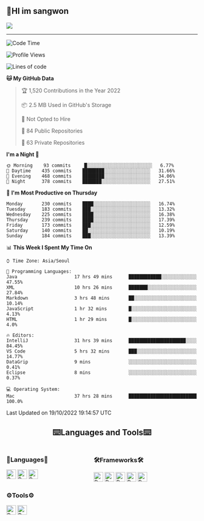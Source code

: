 ## 🤸HI im sangwon

<img src="https://github-profile-summary-cards.vercel.app/api/cards/profile-details?username=nowgnas&theme=dracula" />

<!-- <a href="#">
  <img src="https://github-readme-stats.vercel.app/api?username=nowgnas&theme=calm&show_icons=true" height='200px'>
</a><br>
<a href="#">
  <img src="https://github-readme-stats.vercel.app/api/top-langs/?username=nowgnas&theme=calm&exclude_repo=Jagi,assignment&layout=compact" height='200px'>
  <img src='http://mazassumnida.wtf/api/v2/generate_badge?boj=leo503801' height='200px'>
</a> -->

<hr>

<!--START_SECTION:waka-->
![Code Time](http://img.shields.io/badge/Code%20Time-2%2C699%20hrs%2024%20mins-blue)

![Profile Views](http://img.shields.io/badge/Profile%20Views-0-blue)

![Lines of code](https://img.shields.io/badge/From%20Hello%20World%20I%27ve%20Written-2%20Million%20lines%20of%20code-blue)

**🐱 My GitHub Data** 

> 🏆 1,520 Contributions in the Year 2022
 > 
> 📦 2.5 MB Used in GitHub's Storage 
 > 
> 🚫 Not Opted to Hire
 > 
> 📜 84 Public Repositories 
 > 
> 🔑 63 Private Repositories  
 > 
**I'm a Night 🦉** 

```text
🌞 Morning    93 commits     █░░░░░░░░░░░░░░░░░░░░░░░░   6.77% 
🌆 Daytime    435 commits    ████████░░░░░░░░░░░░░░░░░   31.66% 
🌃 Evening    468 commits    ████████░░░░░░░░░░░░░░░░░   34.06% 
🌙 Night      378 commits    ███████░░░░░░░░░░░░░░░░░░   27.51%

```
📅 **I'm Most Productive on Thursday** 

```text
Monday       230 commits    ████░░░░░░░░░░░░░░░░░░░░░   16.74% 
Tuesday      183 commits    ███░░░░░░░░░░░░░░░░░░░░░░   13.32% 
Wednesday    225 commits    ████░░░░░░░░░░░░░░░░░░░░░   16.38% 
Thursday     239 commits    ████░░░░░░░░░░░░░░░░░░░░░   17.39% 
Friday       173 commits    ███░░░░░░░░░░░░░░░░░░░░░░   12.59% 
Saturday     140 commits    ██░░░░░░░░░░░░░░░░░░░░░░░   10.19% 
Sunday       184 commits    ███░░░░░░░░░░░░░░░░░░░░░░   13.39%

```


📊 **This Week I Spent My Time On** 

```text
⌚︎ Time Zone: Asia/Seoul

💬 Programming Languages: 
Java                     17 hrs 49 mins      ████████████░░░░░░░░░░░░░   47.55% 
XML                      10 hrs 26 mins      ███████░░░░░░░░░░░░░░░░░░   27.84% 
Markdown                 3 hrs 48 mins       ██░░░░░░░░░░░░░░░░░░░░░░░   10.14% 
JavaScript               1 hr 32 mins        █░░░░░░░░░░░░░░░░░░░░░░░░   4.13% 
HTML                     1 hr 29 mins        █░░░░░░░░░░░░░░░░░░░░░░░░   4.0%

🔥 Editors: 
IntelliJ                 31 hrs 39 mins      █████████████████████░░░░   84.45% 
VS Code                  5 hrs 32 mins       ███░░░░░░░░░░░░░░░░░░░░░░   14.77% 
DataGrip                 9 mins              ░░░░░░░░░░░░░░░░░░░░░░░░░   0.41% 
Eclipse                  8 mins              ░░░░░░░░░░░░░░░░░░░░░░░░░   0.37%

💻 Operating System: 
Mac                      37 hrs 28 mins      █████████████████████████   100.0%

```


 Last Updated on 19/10/2022 19:14:57 UTC
<!--END_SECTION:waka-->

<!-- <div align="center">
  <h2>⌨️Languages and Tools⌨️</h2>
  <div align=flex>
    <img height="25px" src="https://img.shields.io/badge/Python-3776AB?style=flat&amp;logo=Python&amp;logoColor=white" alt="Python Badge">
    <img height="25px" src="https://img.shields.io/badge/Javascript-F7DF1E?style=flat&amp;logo=Javascript&amp;logoColor=white" alt="Python Badge">
  </div>

  <div>
  <img height="25px" src="https://img.shields.io/badge/Express-000000?style=flat&amp;logo=Express&amp;logoColor=white" alt="Python Badge">
  <img height="25px" src="https://img.shields.io/badge/Node js-339933?style=flat&amp;logo=Node.js&amp;logoColor=white" alt="Python Badge">
  <img height="25px" src="https://img.shields.io/badge/MongoDB-47A248?style=flat&amp;logo=MongoDB&amp;logoColor=white" alt="Python Badge">
  <img height="25px" src="https://img.shields.io/badge/React-61DAFB?style=flat&amp;logo=React&amp;logoColor=white" alt="Python Badge">
   <img height="25px" src="https://img.shields.io/badge/TensorFlow-FF6F00?style=flat&amp;logo=TensorFlow&amp;logoColor=white" alt="Python Badge">
  </div>
  <div>
  <img height="25px" src="https://img.shields.io/badge/Visual Studio Code-007ACC?style=flat&amp;logo=Visual Studio Code&amp;logoColor=white" alt="Python Badge">
  <img height="25px" src="https://img.shields.io/badge/Ubuntu-E95420?style=flat&amp;logo=Ubuntu&amp;logoColor=white" alt="Python Badge">
  </div>
</div>
<br> -->

<h2 align=center>⌨️Languages and Tools⌨️</h2>
<div>
  <div style='float:left; margin-right:30px; width:200px'>
  <h3>🎈Languages🎈</h3>
  <div>
    <img height="25px" src="https://img.shields.io/badge/Java-FF7800?style=flat&amp;&amp;logoColor=white" alt="Python Badge">
    <img height="25px" src="https://img.shields.io/badge/Python-3776AB?style=flat&amp;logo=Python&amp;logoColor=white" alt="Python Badge">
      <img height="25px" src="https://img.shields.io/badge/Javascript-F7DF1E?style=flat&amp;logo=Javascript&amp;logoColor=white" alt="Python Badge">
  </div>
  
  </div>
  <div style='float:left; margin-right:30px; width:200px'>
  <h3>🛠️Frameworks🛠️</h3>
  <div>
    <img height="25px" src="https://img.shields.io/badge/NestJS-E0234E?style=flat&amp;logo=NestJS&amp;logoColor=white" alt="Python Badge">
    <img height="25px" src="https://img.shields.io/badge/Express-000000?style=flat&amp;logo=Express&amp;logoColor=white" alt="Python Badge">
    <img height="25px" src="https://img.shields.io/badge/Node js-339933?style=flat&amp;logo=Node.js&amp;logoColor=white" alt="Python Badge">
    <img height="25px" src="https://img.shields.io/badge/MongoDB-47A248?style=flat&amp;logo=MongoDB&amp;logoColor=white" alt="Python Badge">
     <img height="25px" src="https://img.shields.io/badge/TensorFlow-FF6F00?style=flat&amp;logo=TensorFlow&amp;logoColor=white" alt="Python Badge">
  </div>
  </div>
  <div style='float:left;'>
  <h3>⚙️Tools⚙️</h3>
  <div>
    <img height="25px" src="https://img.shields.io/badge/Ubuntu-E95420?style=flat&amp;logo=Ubuntu&amp;logoColor=white" alt="Python Badge">
    <img height="25px" src="https://img.shields.io/badge/Docker-2496ED?style=flat&amp;logo=Docker&amp;logoColor=white" alt="Python Badge">
  </div>
  </div>
</div>

<!-- ![trophy](https://github-profile-trophy.vercel.app/?username=nowgnas&column=7&margin-w=15&margin-h=15) -->

<!--
**Marshmellowon/Marshmellowon** is a ✨ _special_ ✨ repository because its `README.md` (this file) appears on your GitHub profile.

Here are some ideas to get you started:

- 🔭 I’m currently working on ...
- 🌱 I’m currently learning ...
- 👯 I’m looking to collaborate on ...
- 🤔 I’m looking for help with ...
- 💬 Ask me about ...
- 📫 How to reach me: ...
- 😄 Pronouns: ...
- ⚡ Fun fact: ...
-->

<!-- style='display:grid; grid-template-columns: auto auto auto;' -->
